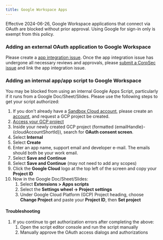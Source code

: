 ```yaml
---
title: Google Workspace Apps
---
```


Effective 2024-06-26, Google Workspace applications that connect via OAuth are blocked without prior approval. Using Google for sign-in only is exempt from this policy.

### Adding an external OAuth application to Google Workspace

Please create a [app integration issue](https://gitlab.com/gitlab-com/Finance-Division/procurement-team/procurement/-/issues/new?issuable_template=app_integrations). Once the app integration issue has undergone all necessary reviews and approvals, please [submit a CorpSec issue](https://gitlab.com/gitlab-com/gl-security/corp/issue-tracker/-/issues/new) and link the app integration issue.

### Adding an internal app/app script to Google Workspace

You may be blocked from using an internal Google Apps Script, particularly if it runs from a Google Doc/Sheet/Slides. Please use the following steps to get your script authorized:

1. If you don't already have a [Sandbox Cloud account](/handbook/infrastructure-standards/realms/sandbox/), please create an [account](/handbook/infrastructure-standards/realms/sandbox/#individual-aws-account-or-gcp-project), and request a GCP project be created.
1. [Access your GCP project](/handbook/infrastructure-standards/realms/sandbox/#accessing-your-gcp-project)
1. Inside your newly created GCP project (formatted {emailHandle}-{cloudAccountShortId}), search for **OAuth consent screen**.
1. Select **Internal**
1. Select **Create**
1. Enter an app name, support email and developer e-mail. The emails should both be your work email.
1. Select **Save and Continue**
1. Select **Save and Continue** (may not need to add any scopes)
1. Click the **Google Cloud** logo at the top left of the screen and copy your **Project ID**
1. Now in the Google Doc/Sheet/Slides:
   1. Select **Extensions > Apps scripts**
   1. Select the **Settings wheel -> Project settings**
   1. Under Google Cloud Platform (GCP) Project heading, choose **Change Project** and paste your **Project ID**, then **Set project**

#### Troubleshooting

1. If you continue to get authorization errors after completing the above:
   1. Open the script editor console and run the script manually
   1. Manually approve the OAuth access dialogs and authorizations
